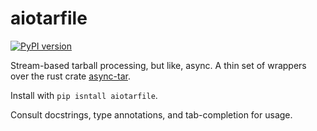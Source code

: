 aiotarfile
==========

[![PyPI version](https://badge.fury.io/py/aiotarfile.svg)](https://badge.fury.io/py/aiotarfile)

Stream-based tarball processing, but like, async.
A thin set of wrappers over the rust crate [async-tar](https://github.com/dignifiedquire/async-tar).

Install with `pip isntall aiotarfile`.

Consult docstrings, type annotations, and tab-completion for usage.
